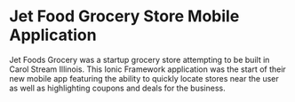 # Jet Food Grocery Store Mobile Application
Jet Foods Grocery was a startup grocery store attempting to be built in Carol Stream Illinois. This Ionic Framework application was the start of their new mobile app featuring the ability to quickly locate stores near the user as well as highlighting coupons and deals for the business.
